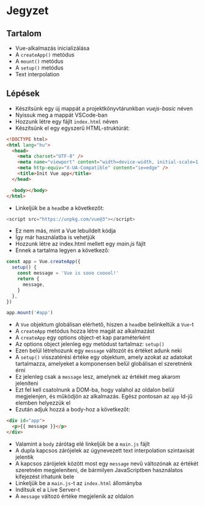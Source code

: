 # Jegyzet

## Tartalom

- Vue-alkalmazás inicializálása
- A `createApp()` metódus
- A `mount()` metódus
- A `setup()` metódus
- Text interpolation

## Lépések

- Készítsünk egy új mappát a projektkönyvtárunkban _vuejs-basic_ néven
- Nyissuk meg a mappát VSCode-ban
- Hozzunk létre egy fájlt `index.html` néven
- Készítsünk el egy egyszerű HTML-struktúrát:

```html
<!DOCTYPE html>
<html lang="hu">
  <head>
    <meta charset="UTF-8" />
    <meta name="viewport" content="width=device-width, initial-scale=1.0" />
    <meta http-equiv="X-UA-Compatible" content="ie=edge" />
    <title>Init Vue app</title>
  </head>

  <body></body>
</html>
```

- Linkeljük be a `head`be a következőt:

```js
<script src="https://unpkg.com/vue@3"></script>
```

- Ez nem más, mint a Vue lebuildelt kódja
- Így már használatba is vehetjük
- Hozzunk létre az index.html mellett egy _main.js_ fájlt
- Ennek a tartalma legyen a következő:

```js
const app = Vue.createApp({
  setup() {
    const message = 'Vue is sooo cooool!'
    return {
      message,
    }
  },
})

app.mount('#app')
```

- A `Vue` objektum globálisan elérhető, hiszen a `head`be belinkeltük a `Vue`-t
- A `createApp` metódus hozza létre magát az alkalmazást
- A `createApp` egy options object-et kap paraméterként
- Az options object jelenleg egy metódust tartalmaz: `setup()`
- Ezen belül létrehozunk egy `message` változót és értéket adunk neki
- A `setup()` visszatérési értéke egy objektum, amely azokat az adatokat tartalmazza, amelyeket a komponensen belül globálisan el szeretnénk érni
- Ez jelenleg csak a `message` lesz, amelynek az értékét meg akarom jeleníteni
- Ezt fel kell csatolnunk a DOM-ba, hogy valahol az oldalon belül megjelenjen, és működjön az alkalmazás. Egész pontosan az `app` Id-jű elemben helyezzük el
- Ezután adjuk hozzá a body-hoz a következőt:

```html
<div id="app">
  <p>{{ message }}</p>
</div>
```

- Valamint a `body` zárótag elé linkeljük be a `main.js` fájlt
- A dupla kapcsos zárójelek az úgynevezett text interpolation szintaxisát jelentik
- A kapcsos zárójelek között most egy `message` nevű változónak az értékét szeretném megjeleníteni, de bármilyen JavaScriptben használatos kifejezést írhatunk bele
- Linkeljük be a `main.js`-t az `index.html` állományba
- Indítsuk el a Live Server-t
- A `message` változó értéke megjelenik az oldalon
